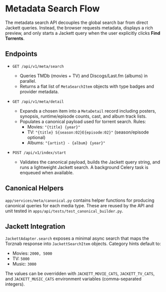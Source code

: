 # Metadata Search Flow

The metadata search API decouples the global search bar from direct Jackett queries.
Instead, the browser requests metadata, displays a rich preview, and only starts a
Jackett query when the user explicitly clicks **Find Torrents**.

## Endpoints

- `GET /api/v1/meta/search`
  - Queries TMDb (movies + TV) and Discogs/Last.fm (albums) in parallel.
  - Returns a flat list of `MetaSearchItem` objects with type badges and provider metadata.

- `GET /api/v1/meta/detail`
  - Expands a chosen item into a `MetaDetail` record including posters, synopsis,
    runtime/episode counts, cast, and album track lists.
  - Populates a canonical payload used for torrent search. Rules:
    - Movies: `"{title} {year}"`
    - TV: `"{title} S{season:02}E{episode:02}"` (season/episode optional)
    - Albums: `"{artist} - {album} {year}"`

- `POST /api/v1/index/start`
  - Validates the canonical payload, builds the Jackett query string, and runs a
    lightweight Jackett search. A background Celery task is enqueued when available.

## Canonical Helpers

`app/services/meta/canonical.py` contains helper functions for producing canonical
queries for each media type. These are reused by the API and unit tested in
`apps/api/tests/test_canonical_builder.py`.

## Jackett Integration

`JackettAdapter.search` exposes a minimal async search that maps the Torznab
response into `JackettSearchItem` objects. Category hints default to:

- Movies: `2000, 5000`
- TV: `5000`
- Music: `3000`

The values can be overridden with `JACKETT_MOVIE_CATS`, `JACKETT_TV_CATS`, and
`JACKETT_MUSIC_CATS` environment variables (comma-separated integers).
